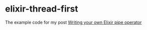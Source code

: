 # elixir-thread-first

The example code for my post [Writing your own Elixir pipe operator](http://ianrumford.github.io/elixir/pipe/clojure/thread-first/macro/2016/07/24/writing-your-own-elixir-pipe-operator.html)
